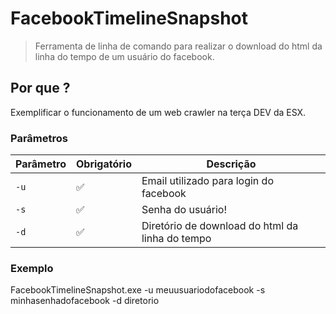 # FacebookTimelineSnapshot

> Ferramenta de linha de comando para realizar o download do html da linha do tempo de um usuário do facebook.

## Por que ?

Exemplificar o funcionamento de um web crawler na terça DEV da ESX.

### Parâmetros

| Parâmetro | Obrigatório        | Descrição                                                 |
|-----------|--------------------|-----------------------------------------------------------|
| `-u`      | :white_check_mark: | Email utilizado para login do facebook                    |
| `-s`      | :white_check_mark: | Senha do usuário!										 |
| `-d`      | :white_check_mark: | Diretório de download do html da linha do tempo           |


### Exemplo

FacebookTimelineSnapshot.exe -u meuusuariodofacebook -s minhasenhadofacebook -d diretorio

